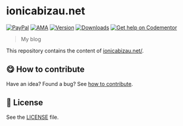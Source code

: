 
# ionicabizau.net

 [![PayPal](https://img.shields.io/badge/%24-paypal-f39c12.svg)][paypal-donations] [![AMA](https://img.shields.io/badge/ask%20me-anything-1abc9c.svg)](https://github.com/IonicaBizau/ama) [![Version](https://img.shields.io/npm/v/ionicabizau.net.svg)](https://www.npmjs.com/package/ionicabizau.net) [![Downloads](https://img.shields.io/npm/dt/ionicabizau.net.svg)](https://www.npmjs.com/package/ionicabizau.net) [![Get help on Codementor](https://cdn.codementor.io/badges/get_help_github.svg)](https://www.codementor.io/johnnyb?utm_source=github&utm_medium=button&utm_term=johnnyb&utm_campaign=github)

> My blog

This repository contains the content of [ionicabizau.net/](http://ionicabizau.net/).

## :yum: How to contribute
Have an idea? Found a bug? See [how to contribute][contributing].


## :scroll: License

See the [LICENSE](/LICENSE) file.

[paypal-donations]: https://www.paypal.com/cgi-bin/webscr?cmd=_s-xclick&hosted_button_id=RVXDDLKKLQRJW
[donate-now]: http://i.imgur.com/6cMbHOC.png

[license]: http://showalicense.com/?fullname=Ionic%C4%83%20Biz%C4%83u%20%3Cbizauionica%40gmail.com%3E%20(http%3A%2F%2Fionicabizau.net)&year=2014#license-mit
[website]: http://ionicabizau.net
[contributing]: /CONTRIBUTING.md
[docs]: /DOCUMENTATION.md
